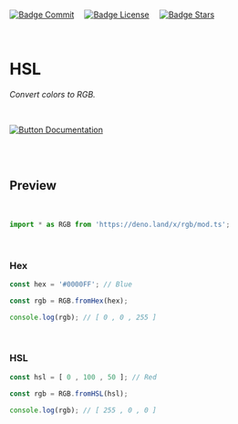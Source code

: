 
<br>

[![Badge Commit]][GitHub]   
[![Badge License]][License]   
[![Badge Stars]][GitHub]

<br>

# HSL

*Convert colors to RGB.*

<br>

[![Button Documentation]][GitHub]

<br>
<br>

## Preview

<br>

```JavaScript
import * as RGB from 'https://deno.land/x/rgb/mod.ts';
```

</div>

<br>

### Hex

```JavaScript
const hex = '#0000FF'; // Blue

const rgb = RGB.fromHex(hex);

console.log(rgb); // [ 0 , 0 , 255 ]
```

<br>

### HSL

```JavaScript
const hsl = [ 0 , 100 , 50 ]; // Red

const rgb = RGB.fromHSL(hsl);

console.log(rgb); // [ 255 , 0 , 0 ]
```

<br>


<!----------------------------------------------------------------------------->

[Examples]: https://github.com/OmegaTools/RGB/tree/main/Examples
[License]: https://github.com/OmegaTools/RGB/blob/main/LICENSE
[GitHub]: https://github.com/OmegaTools/RGB


<!---------------------------------[ Badges ]---------------------------------->

[Badge License]: https://img.shields.io/badge/License-AGPL3-015d93.svg?style=for-the-badge&labelColor=blue
[Badge Stars]: https://img.shields.io/github/stars/OmegaTools/RGB?style=for-the-badge&logoColor=white&logo=Trustpilot&labelColor=FF66AA&color=cf538b
[Badge Commit]: https://img.shields.io/github/last-commit/OmegaTools/RGB?style=for-the-badge&logoColor=white&logo=Git&labelColor=64bc4b&color=539a3e


<!---------------------------------[ Buttons ]--------------------------------->

[Button Documentation]: https://img.shields.io/badge/Documentation-blue?style=for-the-badge&logoColor=white&logo=BookStack
